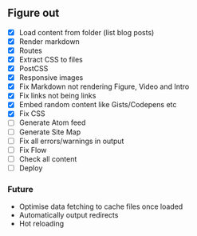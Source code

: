 ## Figure out

* [x] Load content from folder (list blog posts)
* [x] Render markdown
* [x] Routes
* [x] Extract CSS to files
* [x] PostCSS
* [x] Responsive images
* [x] Fix Markdown not rendering Figure, Video and Intro
* [x] Fix links not being links
* [x] Embed random content like Gists/Codepens etc
* [x] Fix CSS
* [ ] Generate Atom feed
* [ ] Generate Site Map
* [ ] Fix all errors/warnings in output
* [ ] Fix Flow
* [ ] Check all content
* [ ] Deploy

### Future

* Optimise data fetching to cache files once loaded
* Automatically output redirects
* Hot reloading
